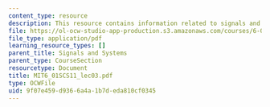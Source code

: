 ```yaml
---
content_type: resource
description: This resource contains information related to signals and systems.
file: https://ol-ocw-studio-app-production.s3.amazonaws.com/courses/6-01sc-introduction-to-electrical-engineering-and-computer-science-i-spring-2011/9f07e459d9366a4a1b7deda810cf0345_MIT6_01SCS11_lec03.pdf
file_type: application/pdf
learning_resource_types: []
parent_title: Signals and Systems
parent_type: CourseSection
resourcetype: Document
title: MIT6_01SCS11_lec03.pdf
type: OCWFile
uid: 9f07e459-d936-6a4a-1b7d-eda810cf0345
---
```


